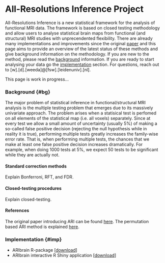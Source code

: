 # All-Resolutions Inference Project

All-Resolutions Inference is a new statistical framework for the analysis of functional MRI data. The framework is based on closed testing methodology and allow users to analyse statistical brain maps from functional (and structural) MRI studies with unprecendented flexibility. There are already many implementations and improvements since the original [paper](https://doi.org/10.1016/j.neuroimage.2018.07.060) and this page aims to provide an overview of the latest status of these methods and give background information on the methodology. If you are new to the method, please read the [background](#bg) information. If you are ready to start analysing your data go the [implementation](#imp) section. For questions, reach out to [w].[d].[weeda]\@[fsw].[leidenuniv].[nl].

This page is work in progress...

### Background {#bg}

The major problem of statistical inference in functional/structural MRI analysis is the multiple testing problem that emerges due to its massively univariate approach. The problem arises when a statisical test is perfomed on all elements of the statistical map (i.e. all voxels)
separately. Since at every test we allow a small amount of uncertainty (usually 5\%) of making a so-called false positive decision (rejecting the null hypothesis while in reality it is true), performing multiple tests greatly increases the family-wise error rate. That is, when performing multiple tests, the chances that we make at least one false positive decision increases dramatically. For example, when doing 1000 tests at 5\%, we expect 50 tests to be significant while they are actually not.

#### Standard correction methods
Explain Bonferroni, RFT, and FDR.

#### Closed-testing procedures
Explain closed-testing.

#### References

The original paper introducing ARI can be found [here](https://doi.org/10.1016/j.neuroimage.2018.07.060). The permutation based ARI method is explained [here](https://onlinelibrary.wiley.com/doi/full/10.1002/sim.9725).


### Implementation {#imp}

-   ARIbrain R-package [[download](https://github.com/wdweeda/ARIbrain "ARIbrain R-package GitHub page")]
-   ARIbrain interactive R Shiny application [[download](https://github.com/wdweeda/ARIbrain-app "ARIbrain App GitHub page")]
